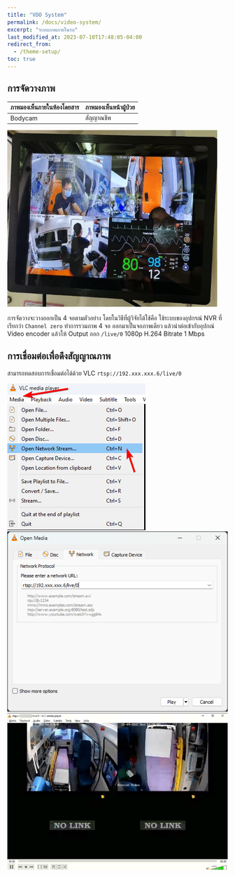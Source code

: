 ```yaml
---
title: "VDO System"
permalink: /docs/video-system/
excerpt: "ระบบภาพภายในรถ"
last_modified_at: 2023-07-10T17:48:05-04:00
redirect_from:
  - /theme-setup/
toc: true
---
```


## การจัดวางภาพ

|  ภาพมองเห็นภายในห้องโดยสาร  |  ภาพมองเห็นหน้าผู้ป่วย  |
|---|---|
|  Bodycam  |  สัญญาณชีพ  |

![vdo layout](assets/img/vdo-layout.png)

การจัดวางจะวางออกเป็น 4 จอตามตัวอย่าง โดยในวิธีที่ผู้วิจัยได้ใช้คือ ใช้ระบบของอุปกรณ์ NVR ที่เรียกว่า `Channel zero` ทำการรวมภาพ 4 จอ ออกมาเป็นจอภาพเดียว แล้วนำต่อเข้ากับอุปกณ์ Video encoder แล้วให้ Output ออก `/live/0` 1080p H.264 Bitrate 1 Mbps

## การเชื่อมต่อเพื่อดึงสัญญาณภาพ

สามารถทดสอบการเชื่อมต่อได้ด้วย VLC `rtsp://192.xxx.xxx.6/live/0`

![vlc Media > Open Network Stream](assets/img/vlc-1.png)  
![vlc Open Media](assets/img/vlc-2.png)  
![vlc example video stream](assets/img/vlc-example.png)